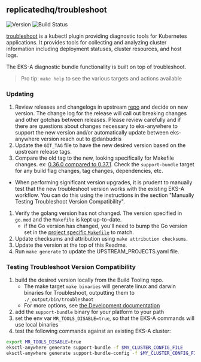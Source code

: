 ## **replicatedhq/troubleshoot**
![Version](https://img.shields.io/badge/version-v0.115.3-blue)
![Build Status](https://codebuild.us-west-2.amazonaws.com/badges?uuid=eyJlbmNyeXB0ZWREYXRhIjoiWlJsdnRmNnRYUjhUV20xaHJYTng2WXVlVXFBbHZPQnpnblh2bzFLYk1VUHAra2VpWFRFNWpMY0ovTC9PWnBBN2JEcDBXcjRSeVoxd3pyWWxQVzQzZFY4PSIsIml2UGFyYW1ldGVyU3BlYyI6IjZxRUdIK2N6TVZNNUdqL0oiLCJtYXRlcmlhbFNldFNlcmlhbCI6MX0%3D&branch=main)

[troubleshoot](https://troubleshoot.sh/) is a kubectl plugin providing diagnostic tools for Kubernetes applications. It provides tools for collecting and analyzing cluster information including deployment statuses, cluster resources, and host logs. 

The EKS-A diagnostic bundle functionality is built on top of troubleshoot.

> Pro tip: `make help` to see the various targets and actions available

### Updating

1. Review releases and changelogs in upstream [repo](https://github.com/replicatedhq/troubleshoot) and decide on new version.
   The change log for the release will call out breaking changes and other gotchas between releases.  Please
   review carefully and if there are questions about changes necessary to eks-anywhere to support the new version
   and/or automatically update between eks-anywhere version reach out to @danbudris
1. Update the `GIT_TAG` file to have the new desired version based on the upstream release tags.
1. Compare the old tag to the new, looking specifically for Makefile changes.
   ex: [0.36.0 compared to 0.37.1](https://github.com/replicatedhq/troubleshoot/compare/v0.36.0...v0.57.1). Check the `support-bundle` target for
   any build flag changes, tag changes, dependencies, etc.
- When performing significant version upgrades, it is prudent to manually test that the new troubleshoot version 
  works with the existing EKS-A workflow. You can do this using the instructions in the section "Manually Testing Troubleshoot Version Compatibility".

1. Verify the golang version has not changed. The version specified in `go.mod` and the `Makefile` is kept up-to-date.
   - if the Go version has changed, you'll need to bump the Go version set in the [project specific `Makefile`](https://github.com/aws/eks-anywhere-build-tooling/blob/main/projects/replicatedhq/troubleshoot/Makefile) to match. 
1. Update checksums and attribution using `make attribution checksums`.
1. Update the version at the top of this Readme.
1. Run `make generate` to update the UPSTREAM_PROJECTS.yaml file.


### Testing Troubleshoot Version Compatibility
1. build the desired version locally from the Build Tooling repo.
   - The make target `make binaries` will generate linux and darwin binaries for Troubleshoot, outputting them to `./_output/bin/troubleshoot`
   - For more options, see [the Development documentation](https://github.com/aws/eks-anywhere-build-tooling/blob/main/docs/development/building-locally.md)
1. add the `support-bundle` binary for your platform to your path
1. set the env var `MR_TOOLS_DISABLE=true`, so that the EKS-A commands will use local binaries
1. test the following commands against an existing EKS-A cluster:
```bash
export MR_TOOLS_DISABLE=true
eksctl-anywhere generate support-bundle -f $MY_CLUSTER_CONFIG_FILE
eksctl-anywhere generate support-bundle-config -f $MY_CLUSTER_CONFIG_FILE
```

